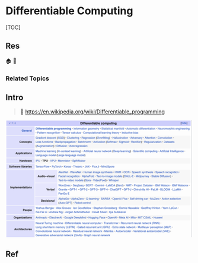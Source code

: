 # Differentiable Computing

[TOC]



## Res
🏠 
🚧 


### Related Topics



## Intro
> 🔗 https://en.wikipedia.org/wiki/Differentiable_programming

![](../../../../../Assets/Pics/Screenshot%202024-05-23%20at%202.14.52%20PM.png)


## Ref
